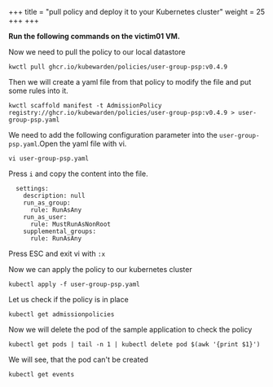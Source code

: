 +++
title = "pull policy and deploy it to your Kubernetes cluster"
weight = 25
+++
+++

**Run the following commands on the victim01 VM.**

Now we need to pull the policy to our local datastore

```ctr:
kwctl pull ghcr.io/kubewarden/policies/user-group-psp:v0.4.9
```

Then we will create a yaml file from that policy to modify the file and put some rules into it.

```ctr:
kwctl scaffold manifest -t AdmissionPolicy registry://ghcr.io/kubewarden/policies/user-group-psp:v0.4.9 > user-group-psp.yaml
```

We need to add the following configuration parameter into the `user-group-psp.yaml`.Open the yaml file with vi.

```ctr:
vi user-group-psp.yaml
```

Press `i` and copy the content into the file.

```ctr:
  settings:
    description: null
    run_as_group:
      rule: RunAsAny
    run_as_user:
      rule: MustRunAsNonRoot
    supplemental_groups:
      rule: RunAsAny
```

Press ESC and exit vi with `:x`

Now we can apply the policy to our kubernetes cluster

```ctr:
kubectl apply -f user-group-psp.yaml
```

Let us check if the policy is in place

```ctr:
kubectl get admissionpolicies
```

Now we will delete the pod of the sample application to check the policy

```ctr:
kubectl get pods | tail -n 1 | kubectl delete pod $(awk '{print $1}')
```

We will see, that the pod can't be created

```ctr:
kubectl get events
```
